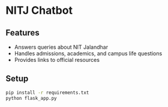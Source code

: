 # NITJ Chatbot

## Features
- Answers queries about NIT Jalandhar
- Handles admissions, academics, and campus life questions
- Provides links to official resources

## Setup
```bash
pip install -r requirements.txt
python flask_app.py